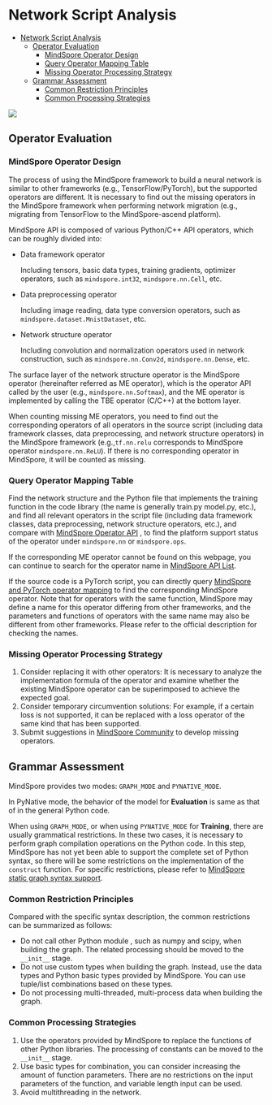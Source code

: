# Network Script Analysis

<!-- TOC -->

- [Network Script Analysis](#network-script_analysis)
    - [Operator Evaluation](#operator-evaluation)
        - [MindSpore Operator Design](#mindspore-operator-design)
        - [Query Operator Mapping Table](#query-operator-mapping-table)
        - [Missing Operator Processing Strategy](#missing-operator-processing-strategy)
    - [Grammar Assessment](#grammar-assessment)
        - [Common Restriction Principles](#common-restriction-principles)
        - [Common Processing Strategies](#common-processing-strategies)

<!-- /TOC -->

<a href="https://gitee.com/mindspore/docs/blob/r1.5/docs/mindspore/migration_guide/source_en/script_analysis.md" target="_blank"><img src="https://gitee.com/mindspore/docs/raw/r1.5/resource/_static/logo_source_en.png"></a>

## Operator Evaluation

### MindSpore Operator Design

The process of using the MindSpore framework to build a neural network is similar to other frameworks (e.g., TensorFlow/PyTorch), but the supported operators are different. It is necessary to find out the missing operators in the MindSpore framework when performing network migration (e.g., migrating from TensorFlow to the MindSpore-ascend platform).

MindSpore API is composed of various Python/C++ API operators, which can be roughly divided into:

- Data framework operator

  Including tensors, basic data types, training gradients, optimizer operators, such as `mindspore.int32`, `mindspore.nn.Cell`, etc.

- Data preprocessing operator

  Including image reading, data type conversion operators, such as `mindspore.dataset.MnistDataset`, etc.

- Network structure operator

  Including convolution and normalization operators used in network construction, such as `mindspore.nn.Conv2d`, `mindspore.nn.Dense`, etc.

The surface layer of the network structure operator is the MindSpore operator (hereinafter referred as ME operator), which is the operator API called by the user (e.g., `mindspore.nn.Softmax`), and the ME operator is implemented by calling the TBE operator (C/C++) at the bottom layer.

When counting missing ME operators, you need to find out the corresponding operators of all operators in the source script (including data framework classes, data preprocessing, and network structure operators) in the MindSpore framework (e.g.,`tf.nn.relu` corresponds to MindSpore operator `mindspore.nn.ReLU`). If there is no corresponding operator in MindSpore, it will be counted as missing.

### Query Operator Mapping Table

Find the network structure and the Python file that implements the training function in the code library (the name is generally train.py model.py, etc.), and find all relevant operators in the script file (including data framework classes, data preprocessing, network structure operators, etc.), and compare with [MindSpore Operator API](https://www.mindspore.cn/docs/note/en/r1.5/operator_list_ms.html) , to find the platform support status of the operator under `mindspore.nn` or `mindspore.ops`.

If the corresponding ME operator cannot be found on this webpage, you can continue to search for the operator name in [MindSpore API List](https://www.mindspore.cn/docs/api/en/r1.5/index.html).

If the source code is a PyTorch script, you can directly query [MindSpore and PyTorch operator mapping](https://www.mindspore.cn/docs/note/en/r1.5/index.html#operator_api) to find the corresponding MindSpore operator. Note that for operators with the same function, MindSpore may define a name for this operator differing from other frameworks, and the parameters and functions of operators with the same name may also be different from other frameworks. Please refer to the official description for checking the names.

### Missing Operator Processing Strategy

1. Consider replacing it with other operators: It is necessary to analyze the implementation formula of the operator and examine whether the existing MindSpore operator can be superimposed to achieve the expected goal.
2. Consider temporary circumvention solutions: For example, if a certain loss is not supported, it can be replaced with a loss operator of the same kind that has been supported.
3. Submit suggestions in [MindSpore Community](https://gitee.com/mindspore/mindspore/issues) to develop missing operators.

## Grammar Assessment

MindSpore provides two modes: `GRAPH_MODE` and `PYNATIVE_MODE`.

In PyNative mode, the behavior of the model for **Evaluation** is same as that of in the general Python code.

When using `GRAPH_MODE`, or when using `PYNATIVE_MODE` for **Training**, there are usually grammatical restrictions. In these two cases, it is necessary to perform graph compilation operations on the Python code. In this step, MindSpore has not yet been able to support the complete set of Python syntax, so there will be some restrictions on the implementation of the `construct` function. For specific restrictions, please refer to [MindSpore static graph syntax support](https://www.mindspore.cn/docs/note/en/r1.5/static_graph_syntax_support.html).

### Common Restriction Principles

Compared with the specific syntax description, the common restrictions can be summarized as follows:

- Do not call other Python module , such as numpy and scipy, when building the graph. The related processing should be moved to the `__init__` stage.
- Do not use custom types when building the graph. Instead, use the data types and Python basic types provided by MindSpore. You can use tuple/list combinations based on these types.
- Do not processing multi-threaded, multi-process data when building the graph.

### Common Processing Strategies

1. Use the operators provided by MindSpore to replace the functions of other Python libraries. The processing of constants can be moved to the `__init__` stage.
2. Use basic types for combination, you can consider increasing the amount of function parameters. There are no restrictions on the input parameters of the function, and variable length input can be used.
3. Avoid multithreading in the network.
